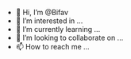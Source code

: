 - 👋 Hi, I’m @Bifav
- 👀 I’m interested in ...
- 🌱 I’m currently learning ...
- 💞️ I’m looking to collaborate on ...
- 📫 How to reach me ...

<!---
Bifav/Bifav is a ✨ special ✨ repository because its `README.md` (this file) appears on your GitHub profile.
You can click the Preview link to take a look at your changes.
--->
